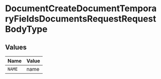 # DocumentCreateDocumentTemporaryFieldsDocumentsRequestRequestBodyType


## Values

| Name   | Value  |
| ------ | ------ |
| `NAME` | name   |